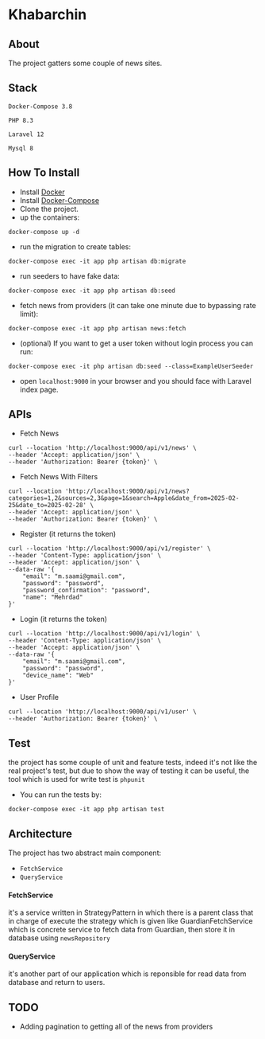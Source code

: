 # Khabarchin


## About
The project gatters some couple of news sites.


## Stack
`Docker-Compose 3.8`

`PHP 8.3`

`Laravel 12`

`Mysql 8`


## How To Install 
- Install [Docker](https://www.docker.com/)
- Install [Docker-Compose](https://docs.docker.com/compose/install/)
- Clone the project.
- up the containers:
 ```shell
docker-compose up -d
```
- run the migration to create tables:
```shell 
docker-compose exec -it app php artisan db:migrate
```
- run seeders to have fake data:
 ```shell
 docker-compose exec -it app php artisan db:seed
 ```
- fetch news from providers (it can take one minute due to bypassing rate limit): 
```shell
docker-compose exec -it app php artisan news:fetch
```
- (optional) If you want to get a user token without login process you can run: 
```shell
docker-compose exec -it php artisan db:seed --class=ExampleUserSeeder
```
- open `localhost:9000` in your browser and you should face with Laravel index page.


## APIs
- Fetch News
```curl
curl --location 'http://localhost:9000/api/v1/news' \
--header 'Accept: application/json' \
--header 'Authorization: Bearer {token}' \
```

- Fetch News With Filters
```curl
curl --location 'http://localhost:9000/api/v1/news?categories=1,2&sources=2,3&page=1&search=Apple&date_from=2025-02-25&date_to=2025-02-28' \
--header 'Accept: application/json' \
--header 'Authorization: Bearer {token}' \
```

- Register (it returns the token)
```curl
curl --location 'http://localhost:9000/api/v1/register' \
--header 'Content-Type: application/json' \
--header 'Accept: application/json' \
--data-raw '{
    "email": "m.saami@gmail.com",
    "password": "password",
    "password_confirmation": "password",
    "name": "Mehrdad"
}'
```

- Login (it returns the token)
```curl
curl --location 'http://localhost:9000/api/v1/login' \
--header 'Content-Type: application/json' \
--header 'Accept: application/json' \
--data-raw '{
    "email": "m.saami@gmail.com",
    "password": "password",
    "device_name": "Web"
}'
```

- User Profile
```curl
curl --location 'http://localhost:9000/api/v1/user' \
--header 'Authorization: Bearer {token}' \
```

## Test
the project has some couple of unit and feature tests, indeed it's not like the real project's test, but due to show the way of testing it can be useful, the tool which is used for write test is `phpunit`

- You can run the tests by:
```shell
docker-compose exec -it app php artisan test
```

## Architecture

The project has two abstract main component:
- `FetchService`
- `QueryService`

#### FetchService
it's a service written in StrategyPattern in which there is a parent class that in charge of execute the strategy which is given like GuardianFetchService which is concrete service to fetch data from Guardian, then store it in database using `newsRepository`


#### QueryService
it's another part of our application which is reponsible for read data from database and return to users.


## TODO
- Adding pagination to getting all of the news from providers 


